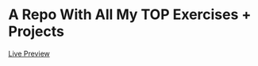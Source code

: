 # A Repo With All My TOP Exercises + Projects

[Live Preview](https://sp41414.github.io/TOP-projects)
